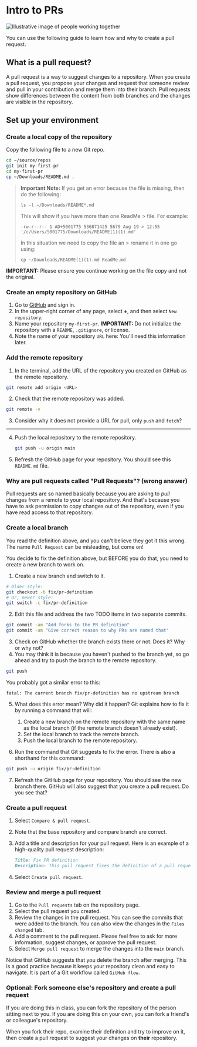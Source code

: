 # Intro to PRs

![Illustrative image of people working together](colab.png)

You can use the following guide to learn how and why to create a pull request.

## What is a pull request?

A pull request is a way to suggest changes to a repository. When you create a pull request, you propose your changes and request that someone review and pull in your contribution and merge them into their branch. Pull requests show differences between the content from both branches and the changes are visible in the repository.

<!-- TODO: Add information on PRs and forks. -->
<!-- DO NOT do this until told in the steps below -->


## Set up your environment

### Create a local copy of the repository

Copy the following file to a new Git repo.

```bash
cd ~/source/repos
git init my-first-pr
cd my-first-pr
cp ~/Downloads/README.md .
```

> **Important Note:**
> If you get an error because the file is missing, then do the following:
> 
> ```shell
> ls -l ~/Downloads/README*.md 
> ```
> 
> This will show if you have more than one ReadMe > file. For example:
> ```text
> -rw-r--r-- 1 AD+5001775 536871425 5679 Aug 19 > 12:55 '/c/Users/5001775/Downloads/README(1)(1).md'
> ```
> In this situation we need to copy the file an > rename it in one go using:
> ```shell
> cp ~/Downloads/README(1)(1).md ReadMe.md
> ```


**IMPORTANT:** Please ensure you continue working on the file copy and not the original.

### Create an empty repository on GitHub

1. Go to [GitHub](https://github.com) and sign in.
2. In the upper-right corner of any page, select `➕`, and then select `New repository`.
3. Name your repository `my-first-pr`.
   **IMPORTANT:** Do not initialize the repository with a `README`, `.gitignore`, or license.
4. Note the name of your repository `URL` here: **<URL>**
   You'll need this information later.

### Add the remote repository

1. In the terminal, add the URL of the repository you created on GitHub as the remote repository.

```bash
git remote add origin <URL>
```

2. Check that the remote repository was added.

```bash
git remote -v
```

3. Consider why it does not provide a URL for pull, only `push` and `fetch`?

---

4. Push the local repository to the remote repository.

   ```bash
   git push -u origin main
   ```

5. Refresh the GitHub page for your repository. You should see this `README.md` file.

### Why are pull requests called "Pull Requests"? (wrong answer)

Pull requests are so named basically because you are asking to _pull_ changes from a remote to your local repository. And that's because you have to ask permission to copy changes out of the repository, even if you have read access to that repository.

<!--TODO: This answer is SO wrong, I think we need to fix it! -->
<!-- DO NOT do this until told in the steps below -->

### Create a local branch

You read the definition above, and you can't believe they got it this wrong. The name `Pull Request` can be misleading, but come on!

You decide to fix the definition above, but BEFORE you do that, you need to create a new branch to work on.

1. Create a new branch and switch to it.

```bash
# Older style:
git checkout -b fix/pr-definition
# Or, newer style:
git switch -c fix/pr-definition
```

2. Edit this file and address the two TODO items in two separate commits.

```bash
git commit -am "Add forks to the PR definition"
git commit -am "Give correct reason to why PRs are named that"
```

3. Check on GitHub whether the branch exists there or not. Does it? Why or why not?
4. You may think it is because you haven't pushed to the branch yet, so go ahead and try to push the branch to the remote repository.

```bash
git push
```

You probably got a similar error to this:

```text
fatal: The current branch fix/pr-definition has no upstream branch
```

5. What does this error mean? Why did it happen? Git explains how to fix it by running a command that will:
   
   1. Create a new branch on the remote repository with the same name as the local branch (if the remote branch doesn't already exist).
   2. Set the local branch to track the remote branch.
   3. Push the local branch to the remote repository.
   
7. Run the command that Git suggests to fix the error. There is also a shorthand for this command:

```bash
git push -u origin fix/pr-definition
```

7. Refresh the GitHub page for your repository. You should see the new branch there. GitHub will also suggest that you create a pull request. Do you see that?

### Create a pull request

1. Select `Compare & pull request`.
2. Note that the base repository and compare branch are correct.
3. Add a title and description for your pull request. Here is an example of a high-quality pull request description:

   ```markdown
   Title: Fix PR definition
   Description: This pull request fixes the definition of a pull request. It adds information about forks and corrects why pull requests are called "pull requests".
   ```

4. Select `Create pull request`.

### Review and merge a pull request

1. Go to the `Pull requests` tab on the repository page.
2. Select the pull request you created.
3. Review the changes in the pull request. You can see the commits that were added to the branch. You can also view the changes in the `Files changed` tab.
4. Add a comment to the pull request. Please feel free to ask for more information, suggest changes, or approve the pull request.
5. Select `Merge pull request` to merge the changes into the `main` branch.

Notice that GitHub suggests that you delete the branch after merging. This is a good practice because it keeps your repository clean and easy to navigate. It is part of a Git workflow called `GitHub flow`.

### Optional: Fork someone else's repository and create a pull request

If you are doing this in class, you can fork the repository of the person sitting next to you. If you are doing this on your own, you can fork a friend's or colleague's repository.

When you fork their repo, examine their definition and try to improve on it, then create a pull request to suggest your changes on **their** repository.
